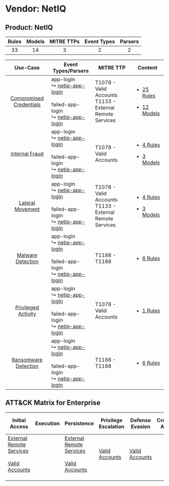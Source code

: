 Vendor: NetIQ
=============
Product: NetIQ
--------------
| Rules | Models | MITRE TTPs | Event Types | Parsers |
|:-----:|:------:|:----------:|:-----------:|:-------:|
|  33   |   14   |     3      |      2      |    2    |

|                                  Use-Case                                  | Event Types/Parsers                                                                                                                                                         | MITRE TTP                                                      | Content                                                                                                          |
|:--------------------------------------------------------------------------:| --------------------------------------------------------------------------------------------------------------------------------------------------------------------------- | -------------------------------------------------------------- | ---------------------------------------------------------------------------------------------------------------- |
| [Compromised Credentials](../../../UseCases/uc_compromised_credentials.md) |  app-login<br> ↳ [netiq-app-login](Parsers/parserContent_netiq-app-login.md)<br><br> failed-app-login<br> ↳ [netiq-app-login](Parsers/parserContent_netiq-app-login.md)<br> | T1078 - Valid Accounts<br>T1133 - External Remote Services<br> | [<ul><li>25 Rules</li></ul><ul><li>12 Models</li></ul>](Rules_Models/r_m_netiq_netiq_Compromised_Credentials.md) |
|          [Internal Fraud](../../../UseCases/uc_internal_fraud.md)          |  app-login<br> ↳ [netiq-app-login](Parsers/parserContent_netiq-app-login.md)<br><br> failed-app-login<br> ↳ [netiq-app-login](Parsers/parserContent_netiq-app-login.md)<br> | T1078 - Valid Accounts<br>                                     | [<ul><li>4 Rules</li></ul><ul><li>3 Models</li></ul>](Rules_Models/r_m_netiq_netiq_Internal_Fraud.md)            |
|        [Lateral Movement](../../../UseCases/uc_lateral_movement.md)        |  app-login<br> ↳ [netiq-app-login](Parsers/parserContent_netiq-app-login.md)<br><br> failed-app-login<br> ↳ [netiq-app-login](Parsers/parserContent_netiq-app-login.md)<br> | T1078 - Valid Accounts<br>T1133 - External Remote Services<br> | [<ul><li>4 Rules</li></ul><ul><li>3 Models</li></ul>](Rules_Models/r_m_netiq_netiq_Lateral_Movement.md)          |
|       [Malware Detection](../../../UseCases/uc_malware_detection.md)       |  app-login<br> ↳ [netiq-app-login](Parsers/parserContent_netiq-app-login.md)<br><br> failed-app-login<br> ↳ [netiq-app-login](Parsers/parserContent_netiq-app-login.md)<br> | T1188 - T1188<br>                                              | [<ul><li>6 Rules</li></ul>](Rules_Models/r_m_netiq_netiq_Malware_Detection.md)                                   |
|     [Privileged Activity](../../../UseCases/uc_privileged_activity.md)     |  app-login<br> ↳ [netiq-app-login](Parsers/parserContent_netiq-app-login.md)<br><br> failed-app-login<br> ↳ [netiq-app-login](Parsers/parserContent_netiq-app-login.md)<br> | T1078 - Valid Accounts<br>                                     | [<ul><li>1 Rules</li></ul>](Rules_Models/r_m_netiq_netiq_Privileged_Activity.md)                                 |
|    [Ransomware Detection](../../../UseCases/uc_ransomware_detection.md)    |  app-login<br> ↳ [netiq-app-login](Parsers/parserContent_netiq-app-login.md)<br><br> failed-app-login<br> ↳ [netiq-app-login](Parsers/parserContent_netiq-app-login.md)<br> | T1188 - T1188<br>                                              | [<ul><li>6 Rules</li></ul>](Rules_Models/r_m_netiq_netiq_Ransomware_Detection.md)                                |

ATT&CK Matrix for Enterprise
----------------------------
| Initial Access                                                                                                                                   | Execution | Persistence                                                                                                                                      | Privilege Escalation                                                | Defense Evasion                                                     | Credential Access | Discovery | Lateral Movement | Collection | Command and Control | Exfiltration | Impact |
| ------------------------------------------------------------------------------------------------------------------------------------------------ | --------- | ------------------------------------------------------------------------------------------------------------------------------------------------ | ------------------------------------------------------------------- | ------------------------------------------------------------------- | ----------------- | --------- | ---------------- | ---------- | ------------------- | ------------ | ------ |
| [External Remote Services](https://attack.mitre.org/techniques/T1133)<br><br>[Valid Accounts](https://attack.mitre.org/techniques/T1078)<br><br> |           | [External Remote Services](https://attack.mitre.org/techniques/T1133)<br><br>[Valid Accounts](https://attack.mitre.org/techniques/T1078)<br><br> | [Valid Accounts](https://attack.mitre.org/techniques/T1078)<br><br> | [Valid Accounts](https://attack.mitre.org/techniques/T1078)<br><br> |                   |           |                  |            |                     |              |        |